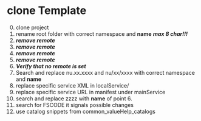 # clone Template

0. clone project
00. rename root folder with correct namespace and **name**     ***max 8 char!!!***
2. ***remove remote***
3. ***remove remote***
4. ***remove remote***
5. ***remove remote***
6. ***Verify that no remote is set***
7. Search and replace nu.xx.xxxx and nu/xx/xxxx with correct namespace and **name**
8. replace specific service XML in localService/
9. replace specific service URL in manifest under mainService
10. search and replace zzzz with **name** of point 6.
11. search for FSCODE it signals possible changes 
12. use catalog snippets from common_valueHelp_catalogs
